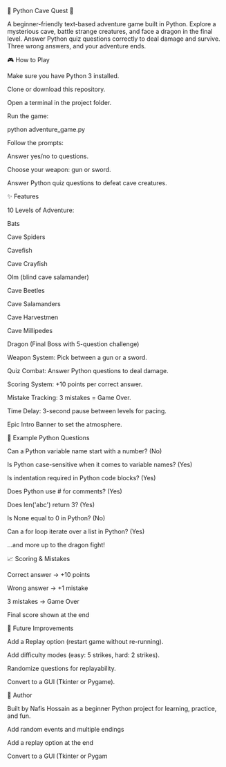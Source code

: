🏹 Python Cave Quest 🐉

A beginner-friendly text-based adventure game built in Python.
Explore a mysterious cave, battle strange creatures, and face a dragon in the final level. Answer Python quiz questions correctly to deal damage and survive. Three wrong answers, and your adventure ends.

🎮 How to Play

Make sure you have Python 3 installed.

Clone or download this repository.

Open a terminal in the project folder.

Run the game:

python adventure_game.py


Follow the prompts:

Answer yes/no to questions.

Choose your weapon: gun or sword.

Answer Python quiz questions to defeat cave creatures.

✨ Features

10 Levels of Adventure:

Bats

Cave Spiders

Cavefish

Cave Crayfish

Olm (blind cave salamander)

Cave Beetles

Cave Salamanders

Cave Harvestmen

Cave Millipedes

Dragon (Final Boss with 5-question challenge)

Weapon System: Pick between a gun or a sword.

Quiz Combat: Answer Python questions to deal damage.

Scoring System: +10 points per correct answer.

Mistake Tracking: 3 mistakes = Game Over.

Time Delay: 3-second pause between levels for pacing.

Epic Intro Banner to set the atmosphere.

🧠 Example Python Questions

Can a Python variable name start with a number? (No)

Is Python case-sensitive when it comes to variable names? (Yes)

Is indentation required in Python code blocks? (Yes)

Does Python use # for comments? (Yes)

Does len('abc') return 3? (Yes)

Is None equal to 0 in Python? (No)

Can a for loop iterate over a list in Python? (Yes)

…and more up to the dragon fight!

📈 Scoring & Mistakes

Correct answer → +10 points

Wrong answer → +1 mistake

3 mistakes → Game Over

Final score shown at the end

🚀 Future Improvements

Add a Replay option (restart game without re-running).

Add difficulty modes (easy: 5 strikes, hard: 2 strikes).

Randomize questions for replayability.

Convert to a GUI (Tkinter or Pygame).

👤 Author

Built by Nafis Hossain as a beginner Python project for learning, practice, and fun.

Add random events and multiple endings

Add a replay option at the end

Convert to a GUI (Tkinter or Pygam

